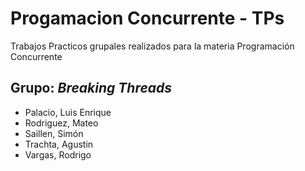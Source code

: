 # Progamacion Concurrente - TPs

Trabajos Practicos grupales realizados para la materia Programación Concurrente

## Grupo: ***Breaking Threads***
- Palacio, Luis Enrique
- Rodriguez, Mateo
- Saillen, Simón
- Trachta, Agustin
- Vargas, Rodrigo
